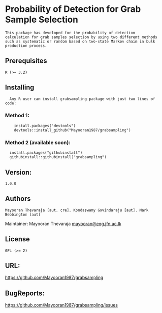 # Probability of Detection for Grab Sample Selection
	This package has developed for the probability of detection calculation for grab samples selection by using two different methods such as systematic or random based on two-state Markov chain in bulk production process. 

## Prerequisites

	R (>= 3.2)

## Installing
      Any R user can install grabsampling package with just two lines of code:
### Method 1:
	    install.packages("devtools")
	    devtools::install_github("Mayooran1987/grabsampling")
### Method 2 (available soon):      
      install.packages("githubinstall")
      githubinstall::githubinstall("grabsampling")
      
## Version: 
	1.0.0

## Authors
	Mayooran Thevaraja [aut, cre], Kondaswamy Govindaraju [aut], Mark Bebbington [aut]

Maintainer: Mayooran Thevaraja <mayooran@eng.jfn.ac.lk>

## License
	GPL (>= 2) 

## URL: 
  https://github.com/Mayooran1987/grabsampling 

## BugReports: 
  https://github.com/Mayooran1987/grabsampling/issues

